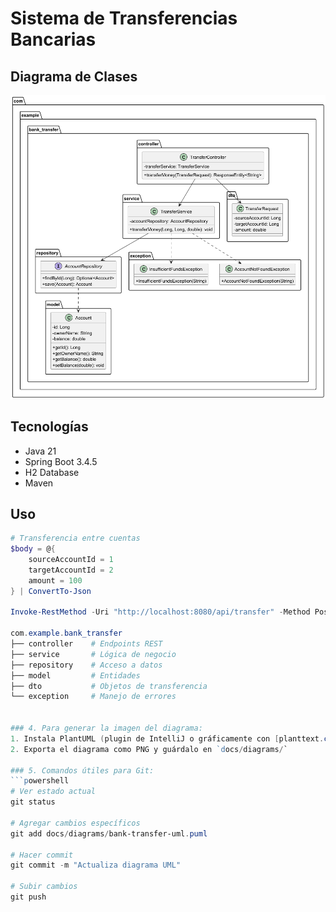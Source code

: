 # Sistema de Transferencias Bancarias

## Diagrama de Clases
![Diagrama UML](docs/diagrams/bank-transfer-uml.png)

## Tecnologías
- Java 21
- Spring Boot 3.4.5
- H2 Database
- Maven

## Uso
```powershell
# Transferencia entre cuentas
$body = @{
    sourceAccountId = 1
    targetAccountId = 2
    amount = 100
} | ConvertTo-Json

Invoke-RestMethod -Uri "http://localhost:8080/api/transfer" -Method Post -Body $body -ContentType "application/json"

com.example.bank_transfer
├── controller    # Endpoints REST
├── service       # Lógica de negocio
├── repository    # Acceso a datos
├── model         # Entidades
├── dto           # Objetos de transferencia
└── exception     # Manejo de errores


### 4. Para generar la imagen del diagrama:
1. Instala PlantUML (plugin de IntelliJ o gráficamente con [planttext.com](https://www.planttext.com))
2. Exporta el diagrama como PNG y guárdalo en `docs/diagrams/`

### 5. Comandos útiles para Git:
```powershell
# Ver estado actual
git status

# Agregar cambios específicos
git add docs/diagrams/bank-transfer-uml.puml

# Hacer commit
git commit -m "Actualiza diagrama UML"

# Subir cambios
git push